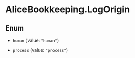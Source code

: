 # AliceBookkeeping.LogOrigin

## Enum


* `human` (value: `"human"`)

* `process` (value: `"process"`)


